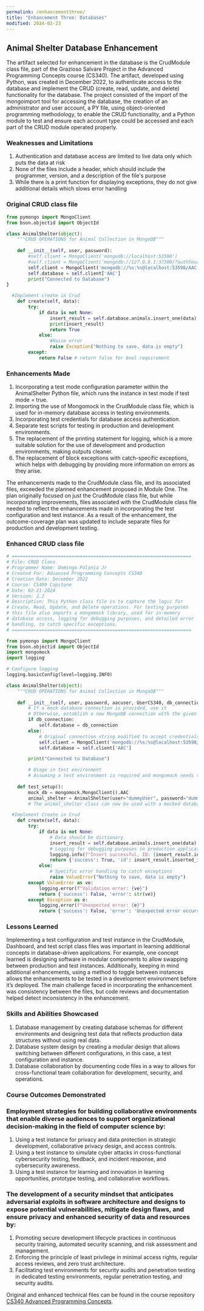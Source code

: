```yaml
---
permalink: /enhancementthree/
title: "Enhancement Three: Databases"
modified: 2024-02-23
---
```


## Animal Shelter Database Enhancement

The artifact selected for enhancement in the database is the CrudModule class file, part of the Grazioso Salvare Project in the Advanced Programming Concepts course (CS340). The artifact, developed using Python, was created in December 2022, to authenticate access to the database and implement the CRUD (create, read, update, and delete) functionality for the database. The project consisted of the import of the mongoimport tool for accessing the database, the creation of an administrator and user account, a PY file, using object-oriented programming methodology, to enable the CRUD functionality, and a Python module to test and ensure each account type could be accessed and each part of the CRUD module operated properly.


### Weaknesses and Limitations

1. Authentication and database access are limited to live data only which puts the data at risk
2. None of the files include a header, which should include the programmer, version, and a description of the file's purpose
3. While there is a print function for displaying exceptions, they do not give additional details which slows error handling


### Original CRUD class file

```python
from pymongo import MongoClient
from bson.objectid import ObjectId

class AnimalShelter(object):
    """CRUD OPERATIONS for Animal Collection in MongoDB"""
    
    def __init__(self, user, password):
        #self.client = MongoClient('mongodb://localhost:53598')
        #self.client = MongoClient('mongodb://127.0.0.1:37300/?authSource=AAC&compressors=disabled&gssapiServiceName=mongodb' % (user, password))
        self.client = MongoClient('mongodb://%s:%s@localhost:53598/AAC' % (aacuser, UserCS340))
        self.database = self.client['AAC']
        print("Connected to Database")
}

  #Implement create in Crud
    def create(self, data):
        try:
            if data is not None:
                insert_result = self.database.animals.insert_one(data) #data should be dictionary
                print(insert_result)
                return True
            else:
                #Raise error
                raise Exception("Nothing to save, data is empty")
        except:
            return False # return false for bool requirement
```


### Enhancements Made

1.	Incorporating a test mode configuration parameter within the AnimalShelter Python file, which runs the instance in test mode if test mode = true.
2.	Importing the use of Mongomock in the CrudModule class file, which is used for in-memory database access in testing environments.
3.	 Incorporating test credentials for database access authentication.
4.	Separate test scripts for testing in production and development environments.
5.	The replacement of the printing statement for logging, which is a more suitable solution for the use of development and production environments, making outputs cleaner.
6.	The replacement of block exceptions with catch-specific exceptions, which helps with debugging by providing more information on errors as they arise.

The enhancements made to the CrudModule class file, and its associated files, exceeded the planned enhancement proposed in Module One. The plan originally focused on just the CrudModule class file, but while incorporating improvements, files associated with the CrudModule class file needed to reflect the enhancements made in incorporating the test configuration and test instance. As a result of the enhancement, the outcome-coverage plan was updated to include separate files for production and development testing.  


### Enhanced CRUD class file

```python
# ==================================================================
# File: CRUD Class 
# Programmer Name: Domingo Polonia Jr
# Created For: Advanced Programming Concepts CS340
# Creation Date: December 2022
# Course: CS499 Capstone
# Date: 02-21-2024
# Version: 2.2
# Description: This Python class file is to capture the logic for
# Create, Read, Update, and Delete operations. For testing purposes
# this file also imports a mongomock library, used for in-memory
# database access, logging for debugging purposes, and detailed error
# handling, to catch specific exceptions.
# ==================================================================

from pymongo import MongoClient
from bson.objectid import ObjectId
import mongomock
import logging

# Configure logging
logging.basicConfig(level=logging.INFO)

class AnimalShelter(object):
    """CRUD OPERATIONS for Animal Collection in MongoDB"""
    
    def __init__(self, user, password, aacuser, UserCS340, db_connection=None):
        # If a mock database connection is provided, use it
        # Otherwise, establish a new MongoDB connection with the given credentials
        if db_connection:
            self.database = db_connection
        else:
            # Original connection string modified to accept credentials
            self.client = MongoClient('mongodb://%s:%s@localhost:53598/AAC' % (aacuser, UserCS340))
            self.database = self.client['AAC']

        print("Connected to Database")

        # Usage in test environment
        # Assuming a test environment is required and mongomock needs to be used
        
    def test_setup():
        mock_db = mongomock.MongoClient().AAC
        animal_shelter = AnimalShelter(user="dummyUser", password="dummyPassword", aacuser="dummyAacuser", UserCS340="dummyUserCS340", db_connection=mock_db)
        # The animal_shelter class can now be used with a mocked database for testing

  #Implement Create in Crud
    def create(self, data):
        try:
            if data is not None:
                # Data should be dictionary
                insert_result = self.database.animals.insert_one(data) 
                # Logging for debugging purposes in production application
                logging.info(f"Insert successful, ID: {insert_result.inserted_id}")
                return {'success': True, 'id': insert_result.inserted_id}
            else:
                # Specific error handling to catch exceptions
                raise ValueError("Nothing to save, data is empty")
        except ValueError as ve:
            logging.error(f"Validation error: {ve}")
            return {'success': False, 'error': str(ve)}
        except Exception as e:
            logging.error(f"Unexpected error: {e}")
            return {'success': False, 'error': 'Unexpected error occurred'}
```


### Lessons Learned

Implementing a test configuration and test instance in the CrudModule, Dashboard, and test script class files was important in learning additional concepts in database-driven applications. For example, one concept learned is designing software in modular components to allow swapping between production and test instances. Additionally, keeping in mind additional enhancements, using a method to toggle between instances allows the enhancements to be tested in a development environment before it’s deployed. The main challenge faced in incorporating the enhancement was consistency between the files, but code reviews and documentation helped detect inconsistency in the enhancement. 


### Skills and Abilities Showcased

1.	Database management by creating database schemas for different environments and designing test data that reflects production data structures without using real data.
2.	Database system design by creating a modular design that allows switching between different configurations, in this case, a test configuration and instance.
3.	Database collaboration by documenting code files in a way to allows for cross-functional team collaboration for development, security, and operations.


### Course Outcomes Demonstrated

### Employment strategies for building collaborative environments that enable diverse audiences to support organizational decision-making in the field of computer science by:

1.	Using a test instance for privacy and data protection in strategic development, collaborative privacy design, and access controls.
3.	Using a test instance to simulate cyber attacks in cross-functional cybersecurity testing, feedback, and incident response, and cybersecurity awareness.
4.	Using a test instance for learning and innovation in learning opportunities, prototype testing, and collaborative workflows.

### The development of a security mindset that anticipates adversarial exploits in software architecture and designs to expose potential vulnerabilities, mitigate design flaws, and ensure privacy and enhanced security of data and resources by:

1.	Promoting secure development lifecycle practices in continuous security training, automated security scanning, and risk assessment and management.
2.	Enforcing the principle of least privilege in minimal access rights, regular access reviews, and zero trust architecture.
3.	Facilitating test environments for security audits and penetration testing in dedicated testing environments, regular penetration testing, and security audits.

Original and enhanced technical files can be found in the course repository [CS340 Advanced Programming Concepts](https://github.com/dpoloniajr/CS-340-Advanced-Programming-Concepts/tree/main).
